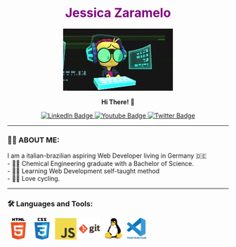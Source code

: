 <div id="header" align="center">
  <h1 style="color:purple;">Jessica Zaramelo</h1>
  <img src="https://raw.githubusercontent.com/Zarinha/Zarinha/main/images/giphy.webp" width="250"/>
  <p><b>Hi There!</b> 👋 </p>
</div>
<div id="badges" align="center">
  <a href="https://www.linkedin.com/in/jessica-z-941379212">
    <img src="https://img.shields.io/badge/LinkedIn-blue?style=for-the-badge&logo=linkedin&logoColor=white" alt="LinkedIn Badge"/>
  </a>
  <a href="#">
    <img src="https://img.shields.io/badge/YouTube-red?style=for-the-badge&logo=youtube&logoColor=white" alt="Youtube Badge"/>
  </a>
  <a href="#">
    <img src="https://img.shields.io/badge/Twitter-blue?style=for-the-badge&logo=twitter&logoColor=white" alt="Twitter Badge"/>
  </a>
  </div>
  
---

### :woman_technologist: ABOUT ME:
   I am a italian-brazilian aspiring Web Developer living in Germany 🇩🇪 <br>
    - 👩‍🔬 Chemical Engineering graduate with a Bachelor of Science.<br>
    - 👩‍🎓 Learning Web Development self-taught method <br>
    - 🚴‍♀️ Love cycling.

---
### 🛠️ Languages and Tools:
<div>
<img src="https://raw.githubusercontent.com/Zarinha/Zarinha/7c44090a278e43b7946ed70634d4afaba2759f94/images/html5-original-wordmark.svg" width=50>
  <img src="https://raw.githubusercontent.com/Zarinha/Zarinha/d18bd97225db675d4b074d1f116a48d81b2bbdfa/images/css3-original-wordmark%20(1).svg" width=50>
  <img src="https://raw.githubusercontent.com/Zarinha/Zarinha/d18bd97225db675d4b074d1f116a48d81b2bbdfa/images/javascript-original.svg" width=50>
  <img src="https://raw.githubusercontent.com/Zarinha/Zarinha/d18bd97225db675d4b074d1f116a48d81b2bbdfa/images/git-original-wordmark.svg" width=50>
  <img src="https://raw.githubusercontent.com/Zarinha/Zarinha/d18bd97225db675d4b074d1f116a48d81b2bbdfa/images/linux-original.svg" width=50>
    <img src="https://raw.githubusercontent.com/Zarinha/Zarinha/d18bd97225db675d4b074d1f116a48d81b2bbdfa/images/vscode-original-wordmark.svg" width=50>
  
